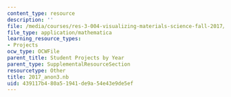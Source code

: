 ```yaml
---
content_type: resource
description: ''
file: /media/courses/res-3-004-visualizing-materials-science-fall-2017/439117b480a51941de9a54e43e9de5ef_2017_anon3.nb
file_type: application/mathematica
learning_resource_types:
- Projects
ocw_type: OCWFile
parent_title: Student Projects by Year
parent_type: SupplementalResourceSection
resourcetype: Other
title: 2017_anon3.nb
uid: 439117b4-80a5-1941-de9a-54e43e9de5ef
---
```

